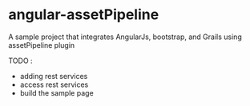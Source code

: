 angular-assetPipeline
=====================

A sample project that integrates AngularJs, bootstrap, and Grails using assetPipeline plugin


TODO :
- adding  rest services 
- access rest services
- build the sample page
